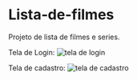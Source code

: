 # Lista-de-filmes
Projeto de lista de filmes e series.

 Tela de Login:
![tela de login](https://user-images.githubusercontent.com/51216648/217097330-23710ba3-ecdc-4d9f-8560-9d2e7eb53ef9.png)


Tela de cadastro:
![tela de cadastro](https://user-images.githubusercontent.com/51216648/217097325-8408b093-253f-4faf-964d-91ee271948a6.png)
